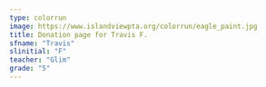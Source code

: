```yaml
---
type: colorrun
image: https://www.islandviewpta.org/colorrun/eagle_paint.jpg
title: Donation page for Travis F.
sfname: "Travis"
slinitial: "F"
teacher: "Glim"
grade: "5"
---
```

